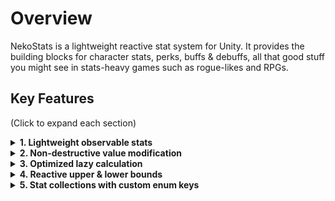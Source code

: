# Overview
NekoStats is a lightweight reactive stat system for Unity. It provides the building blocks for character stats, perks, buffs & debuffs, all that good stuff you might see in stats-heavy games such as rogue-likes and RPGs.

## Key Features

(Click to expand each section)

</details>
<details><summary><b>1. Lightweight observable stats</b></summary>
<br>
Listen to ValueChanged event to observe value. Listen to StatChanged event to observe stat instance.

```csharp
void OnEnable() {
    _character.Health.StatChanged += HandleHealthChanged;
}

void OnDisable() {
    _character.Health.StatChanged -= HandleHealthChanged;
}

void HandleHealthChanged(Stat stat) {
    Debug.Log("Character health has changed: " + stat.Value);
}
```
</details>

</details>
<details><summary><b>2. Non-destructive value modification</b></summary>
<br>
Each stat instance maintains its own collection of modifiers.

```csharp
Stat speed = new Stat(10f);

StatModifier speedMultiplyModifier = new StatModifier(0.5f, StatModifierEffect.Mult);
StatModifier speedAddModifier = new StatModifier(2f, StatModifierEffect.Add);

// Add multiplicative modifier.
speed.AddModifier(speedMultiplyModifier);
Assert.AreEqual(speed.Value, 15f);

// Add additive modifier.
speed.AddModifier(speedAddModifier);
Assert.AreEqual(speed.Value, 17f);

// Remove multiplicative modifier.
speed.RemoveModifier(speedMultiplyModifier);
Assert.AreEqual(speed.Value, 12f);
```
</details>

</details>
<details><summary><b>3. Optimized lazy calculation</b></summary>
<br>
If a stat is marked dirty, its final value will be re-calculated upon next access, then cached until marked dirty again.

```csharp
// Default configuration. Every tick, if the stat is marked dirty, invokes events once to notify pending changes.
Stat stat1 = new Stat().SetObserveMode(StatObserveMode.EveryTick);

// Directly invokes events to notify changes.
// Note this might cause the stat to be re-calculated multiple times in one frame.
Stat stat2 = new Stat().SetObserveMode(StatObserveMode.EveryChange);
```
</details>

</details>
<details><summary><b>4. Reactive upper & lower bounds</b></summary>
<br>
Changes in a stat's upper bound and lower bound will propagate to the stat and cause it to be marked dirty.

```csharp
// currentHealth will be bounded between 0 and maxHealth.
Stat maxHealth = new Stat(500f);
Stat currentHealth = new Stat(500f).SetLowerBound().SetUpperBound(maxHealth);

Assert.AreEqual(maxHealth.Value, 500f);
Assert.AreEqual(currentHealth.Value, 500f);

// maxHealth has become lower than currentHealth.
// currentHealth is be marked dirty and re-calculated on next access.
maxHealth.Value = 450f;
Assert.AreEqual(maxHealth.Value, 450f);
Assert.AreEqual(currentHealth.Value, 450f);
```
</details>

</details>
<details><summary><b>5. Stat collections with custom enum keys</b></summary>
<br>
Easily manage stat creation and access with StatContainer.

```csharp
    public enum AvatarStatType
    {
        MaxHealth,
        Health,
        MaxMana,
        Mana,
        Attack,
        Defence,
        Speed,
    }

    public class AvatarData : MonoBehaviour
    {
        [field: SerializeField] public AvatarConfig Config { get; private set; }
        [field: SerializeField] public StatContainer<AvatarStatType> Stats { get; private set; }
            = new StatContainer<AvatarStatType>();

        private void Awake()
        {
            Stats.RegisterStat(AvatarStatType.MaxHealth, Config.MaxHealth);
            Stats.RegisterResourceStat(AvatarStatType.Health, Config.MaxHealth, AvatarStatType.MaxHealth);
            Stats.RegisterStat(AvatarStatType.MaxMana, Config.MaxMana);
            Stats.RegisterResourceStat(AvatarStatType.Mana, Config.MaxMana, AvatarStatType.MaxMana);

            Stats.RegisterStat(AvatarStatType.Attack, Config.Attack).SetLowerBound(0f);
            Stats.RegisterStat(AvatarStatType.Defence, Config.Defence).SetLowerBound(0f);
            Stats.RegisterStat(AvatarStatType.Speed, Config.Speed).SetLowerBound(0f);
        }

        private void LateUpdate()
        {
            Stats.Tick();
        }

        public Stat GetStat(AvatarStatType statType)
        {
            return Stats.Get(statType);
        }
    }
```
</details>

<!-- A stat will be marked dirty if it has pending changes. These changes might originate from adding or removing a modifier, setting the base value, setting the final value, or changes that propagate from the upper & lower bounds.>
